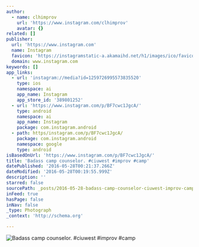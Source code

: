 ```yaml
---
author:
  - name: clhimprov
    url: 'https://www.instagram.com/clhimprov'
    avatar: {}
related: []
publisher:
  url: 'https://www.instagram.com'
  name: Instagram
  favicon: 'https://instagramstatic-a.akamaihd.net/h1/images/ico/favicon.ico/dfa85bb1fd63.ico'
  domain: www.instagram.com
keywords: []
app_links:
  - url: 'instagram://media?id=1259726995573835520'
    type: ios
    namespace: ai
    app_name: Instagram
    app_store_id: '389801252'
  - url: 'https://www.instagram.com/p/BF7cwc1JgcA/'
    type: android
    namespace: ai
    app_name: Instagram
    package: com.instagram.android
  - path: https/instagram.com/p/BF7cwc1JgcA/
    package: com.instagram.android
    namespace: google
    type: android
isBasedOnUrl: 'https://www.instagram.com/p/BF7cwc1JgcA/'
title: 'Badass camp counselor. #ciuwest #improv #camp'
datePublished: '2016-05-28T00:21:37.266Z'
dateModified: '2016-05-28T00:19:55.999Z'
description: ''
starred: false
sourcePath: _posts/2016-05-28-badass-camp-counselor-ciuwest-improv-camp.md
inFeed: true
hasPage: false
inNav: false
_type: Photograph
_context: 'http://schema.org'

---
```

![Badass camp counselor. #ciuwest #improv #camp](https://scontent.cdninstagram.com/t51.2885-15/s640x640/sh0.08/e35/13108576_1235156769858225_1141152019_n.jpg?ig_cache_key=MTI1OTcyNjk5NTU3MzgzNTUyMA%3D%3D.2)